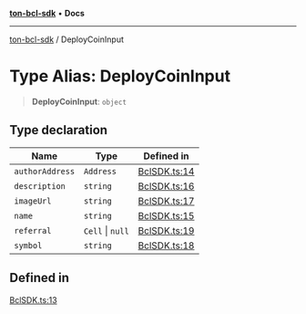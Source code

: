 [**ton-bcl-sdk**](/README.md) • **Docs**

***

[ton-bcl-sdk](/globals.md) / DeployCoinInput

# Type Alias: DeployCoinInput

> **DeployCoinInput**: `object`

## Type declaration

| Name | Type | Defined in |
| ------ | ------ | ------ |
| `authorAddress` | `Address` | [BclSDK.ts:14](https://github.com/ton-fun-tech/ton-bcl-sdk/blob/697168e6206aa7f76fe9d3d9c0b1a6a659d39868/src/BclSDK.ts#L14) |
| `description` | `string` | [BclSDK.ts:16](https://github.com/ton-fun-tech/ton-bcl-sdk/blob/697168e6206aa7f76fe9d3d9c0b1a6a659d39868/src/BclSDK.ts#L16) |
| `imageUrl` | `string` | [BclSDK.ts:17](https://github.com/ton-fun-tech/ton-bcl-sdk/blob/697168e6206aa7f76fe9d3d9c0b1a6a659d39868/src/BclSDK.ts#L17) |
| `name` | `string` | [BclSDK.ts:15](https://github.com/ton-fun-tech/ton-bcl-sdk/blob/697168e6206aa7f76fe9d3d9c0b1a6a659d39868/src/BclSDK.ts#L15) |
| `referral` | `Cell` \| `null` | [BclSDK.ts:19](https://github.com/ton-fun-tech/ton-bcl-sdk/blob/697168e6206aa7f76fe9d3d9c0b1a6a659d39868/src/BclSDK.ts#L19) |
| `symbol` | `string` | [BclSDK.ts:18](https://github.com/ton-fun-tech/ton-bcl-sdk/blob/697168e6206aa7f76fe9d3d9c0b1a6a659d39868/src/BclSDK.ts#L18) |

## Defined in

[BclSDK.ts:13](https://github.com/ton-fun-tech/ton-bcl-sdk/blob/697168e6206aa7f76fe9d3d9c0b1a6a659d39868/src/BclSDK.ts#L13)
